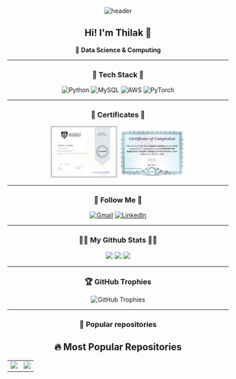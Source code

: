 <div align="center">
 
![header](https://capsule-render.vercel.app/api?type=waving&color=0:a82da8,100:da8f00&height=200&section=header&text=Thilak&fontAlign=50&fontAlignY=40&fontSize=60&fontColor=ffffff)

## Hi! I'm Thilak 👋  
🚀 **Data Science & Computing**

---

### 🔧 Tech Stack 🔧  
![Python](https://img.shields.io/badge/Python-blue?style=for-the-badge&logo=python)
![MySQL](https://img.shields.io/badge/MySQL-blue?style=for-the-badge&logo=mysql)
![AWS](https://img.shields.io/badge/Amazon%20AWS-orange?style=for-the-badge&logo=amazonaws)
![PyTorch](https://img.shields.io/badge/PyTorch-red?style=for-the-badge&logo=pytorch)

---

### 📜 Certificates 📜  
<img src="https://github.com/Lokesh8Goenka/Lokesh8Goenka/blob/main/Coursera%202YNEG9NN57U4_page-0001.jpg" width="30%" />
<img src="https://github.com/Lokesh8Goenka/Lokesh8Goenka/blob/main/CDR.jpg" width="30%" />

---

### 👋 Follow Me 👋  
[![Gmail](https://img.shields.io/badge/Gmail-red?style=for-the-badge&logo=gmail)](mailto:saithilak04@gmail.com)
[![LinkedIn](https://img.shields.io/badge/LinkedIn-blue?style=for-the-badge&logo=linkedin)]([https://www.linkedin.com/in/lokesh-goenka-667226240/](https://www.linkedin.com/in/thilak-d-129464205/))

---

### 👨‍💻 My Github Stats 👨‍💻  
<img src="https://github-readme-stats.vercel.app/api?username=SaiThilak042k3&show_icons=true&theme=dark" width="450"/>
<img src="https://github-readme-stats.vercel.app/api/top-langs/?username=SaiThilak042k3&layout=compact&theme=dark" width="450"/>
<img src="https://github-readme-streak-stats.herokuapp.com/?user=SaiThilak042k3&theme=dark" width="450"/>

---

### 🏆 GitHub Trophies
![GitHub Trophies](https://github-profile-trophy.vercel.app/?username=SaiThilak042k3&theme=radical)

---

### 📌 Popular repositories  
## 🔥 Most Popular Repositories  

<table>
  <tr>
    <td align="center">
      <a href="https://github.com/SaiThilak042k3/thilakd">
        <img src="https://github-readme-stats.vercel.app/api/pin/?username=SaiThilak042k3&repo=thilakd&theme=dark" />
      </a>
    </td>
    <td align="center">
      <a href="https://github.com/SaiThilak042k3/RPA">
        <img src="https://github-readme-stats.vercel.app/api/pin/?username=SaiThilak042k3&repo=RPA&theme=dark" />
      </a>
    </td>
  </tr>
</table>

</div>
